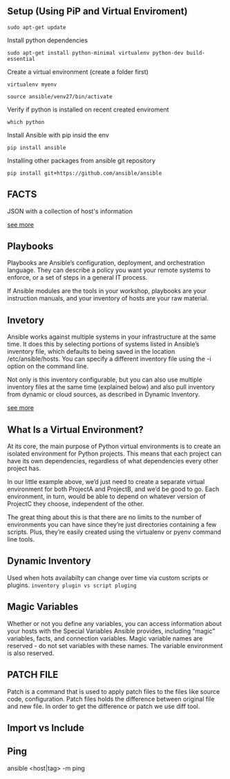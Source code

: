 ## Setup (Using PiP and Virtual Enviroment)

`sudo apt-get update`

Install python  dependencies  

`sudo apt-get install python-minimal virtualenv python-dev build-essential`

Create a virtual environment (create a folder first)

`virtualenv myenv`

`source ansible/venv27/bin/activate`



Verify if python is installed on recent created enviroment

`which python`

Install Ansible with pip insid the env

`pip install ansible`

Installing other packages from ansible git repository

`pip install git+https://github.com/ansible/ansible`

## FACTS
JSON with a collection of host's information 


[see more](https://www.middlewareinventory.com/blog/ansible-facts-list-how-to-use-ansible-facts/)

## Playbooks
Playbooks are Ansible’s configuration, deployment, and orchestration language. They can describe a policy you want your remote systems to enforce, or a set of steps in a general IT process.

If Ansible modules are the tools in your workshop, playbooks are your instruction manuals, and your inventory of hosts are your raw material.

## Invetory

Ansible works against multiple systems in your infrastructure at the same time. It does this by selecting portions of systems listed in Ansible’s inventory file, which defaults to being saved in the location /etc/ansible/hosts. You can specify a different inventory file using the -i <path> option on the command line.

Not only is this inventory configurable, but you can also use multiple inventory files at the same time (explained below) and also pull inventory from dynamic or cloud sources, as described in Dynamic Inventory.
 
[see more](https://docs.ansible.com/ansible/2.3/intro_inventory.html)


## What Is a Virtual Environment?
At its core, the main purpose of Python virtual environments is to create an isolated environment for Python projects. This means that each project can have its own dependencies, regardless of what dependencies every other project has.

In our little example above, we’d just need to create a separate virtual environment for both ProjectA and ProjectB, and we’d be good to go. Each environment, in turn, would be able to depend on whatever version of ProjectC they choose, independent of the other.

The great thing about this is that there are no limits to the number of environments you can have since they’re just directories containing a few scripts. Plus, they’re easily created using the virtualenv or pyenv command line tools.

## Dynamic Inventory 
Used when hots availabilty can change over time via  custom scripts or plugins.
` inventory plugin vs script pluging `

## Magic Variables
Whether or not you define any variables, you can access information about your hosts with the Special Variables Ansible provides, including “magic” variables, facts, and connection variables. Magic variable names are reserved - do not set variables with these names. The variable environment is also reserved.

## PATCH FILE 
Patch is a command that is used to apply patch files to the files like source code, configuration. Patch files holds the difference between original file and new file. In order to get the difference or patch we use diff tool.

## Import vs Include 

## Ping
ansible <host|tag> -m ping

